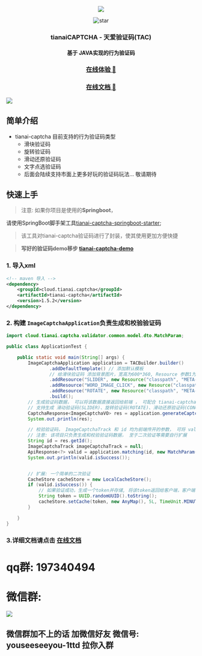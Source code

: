 <div align="center">

![][image-logo]
  
![star](https://gitcode.com/dromara/tianai-captcha/star/badge.svg)

### tianaiCAPTCHA - 天爱验证码(TAC)
#### 基于 JAVA实现的行为验证码
### **[在线体验 🚀][online-demo-link]**
### **[在线文档 🚀][doc-link]**
</div>


![](https://minio.tianai.cloud/public/%E6%A0%87%E9%A2%98%E5%9B%BE%E7%89%87.jpg)

## 简单介绍

- tianai-captcha 目前支持的行为验证码类型
    - 滑块验证码
    - 旋转验证码
    - 滑动还原验证码
    - 文字点选验证码
    - 后面会陆续支持市面上更多好玩的验证码玩法... 敬请期待

## 快速上手

> 注意:  如果你项目是使用的**Springboot**，
>
>
请使用SpringBoot脚手架工具[tianai-captcha-springboot-starter](https://gitcode.com/tiana/tianai-captcha-springboot-starter);
>
> 该工具对tianai-captcha验证码进行了封装，使其使用更加方便快捷


> **写好的验证码demo移步 [tianai-captcha-demo](https://gitcode.com/tiana/tianai-captcha-demo)**

### 1. 导入xml

```xml
<!-- maven 导入 -->
<dependency>
    <groupId>cloud.tianai.captcha</groupId>
    <artifactId>tianai-captcha</artifactId>
    <version>1.5.2</version>
</dependency>
```

### 2. 构建 `ImageCaptchaApplication`负责生成和校验验证码

```java
import cloud.tianai.captcha.validator.common.model.dto.MatchParam;

public class ApplicationTest {

    public static void main(String[] args) {
        ImageCaptchaApplication application = TACBuilder.builder()
                .addDefaultTemplate() // 添加默认模板
                // 给滑块验证码 添加背景图片，宽高为600*360, Resource 参数1为 classpath/file/url , 参数2 为具体url 
                .addResource("SLIDER", new Resource("classpath", "META-INF/cut-image/resource/1.jpg")) // 滑块验证的背景图
                .addResource("WORD_IMAGE_CLICK", new Resource("classpath", "META-INF/cut-image/resource/1.jpg")) // 文字点选的背景图
                .addResource("ROTATE", new Resource("classpath", "META-INF/cut-image/resource/1.jpg")) // 旋转验证的背景图
                .build();
        // 生成验证码数据， 可以将该数据直接返回给前端 ， 可配合 tianai-captcha-web-sdk 使用
        // 支持生成 滑动验证码(SLIDER)、旋转验证码(ROTATE)、滑动还原验证码(CONCAT)、文字点选验证码(WORD_IMAGE_CLICK)
        CaptchaResponse<ImageCaptchaVO> res = application.generateCaptcha("SLIDER");
        System.out.println(res);

        // 校验验证码， ImageCaptchaTrack 和 id 均为前端传开的参数， 可将 valid数据直接返回给 前端
        // 注意: 该项目只负责生成和校验验证码数据， 至于二次验证等需要自行扩展
        String id = res.getId();
        ImageCaptchaTrack imageCaptchaTrack = null;
        ApiResponse<?> valid = application.matching(id, new MatchParam(imageCaptchaTrack));
        System.out.println(valid.isSuccess());


        // 扩展: 一个简单的二次验证
        CacheStore cacheStore = new LocalCacheStore();
        if (valid.isSuccess()) {
            // 如果验证成功，生成一个token并存储, 将该token返回给客户端，客户端下次请求数据时携带该token， 后台判断是否有效
            String token = UUID.randomUUID().toString();
            cacheStore.setCache(token, new AnyMap(), 5L, TimeUnit.MINUTES);
        }

    }
}

```
### 3.详细文档请点击 [在线文档](http://doc.captcha.tianai.cloud)
# qq群: 197340494

# 微信群:
![](https://minio.tianai.cloud/public/qun2.jpg)


## 微信群加不上的话 加微信好友 微信号: youseeseeyou-1ttd 拉你入群



[image-logo]: https://minio.tianai.cloud/public/captcha/logo/logo-519x100.png
[github-release-shield]: https://img.shields.io/github/v/release/tianaiyouqing/tianai-captcha-go?color=369eff&labelColor=black&logo=github&style=flat-square
[github-release-link]: https://github.com/tianaiyouqing/tianai-captcha-go/releases
[github-license-link]: https://github.com/tianaiyouqing/tianai-captcha-go/blob/master/LICENSE
[github-license-shield]: https://img.shields.io/badge/MulanPSL-2.0-white?labelColor=black&style=flat-square
[tianai-captcha-java-link]: https://github.com/dromara/tianai-captcha
[captcha-go-demo-link]: https://gitee.com/tianai/captcha-go-demo
[tianai-captcha-web-sdk-link]: https://github.com/tianaiyouqing/captcha-web-sdk
[online-demo-link]: http://captcha.tianai.cloud
[doc-link]: http://doc.captcha.tianai.cloud
[qrcode-link]: https://minio.tianai.cloud/public/qun4.png

